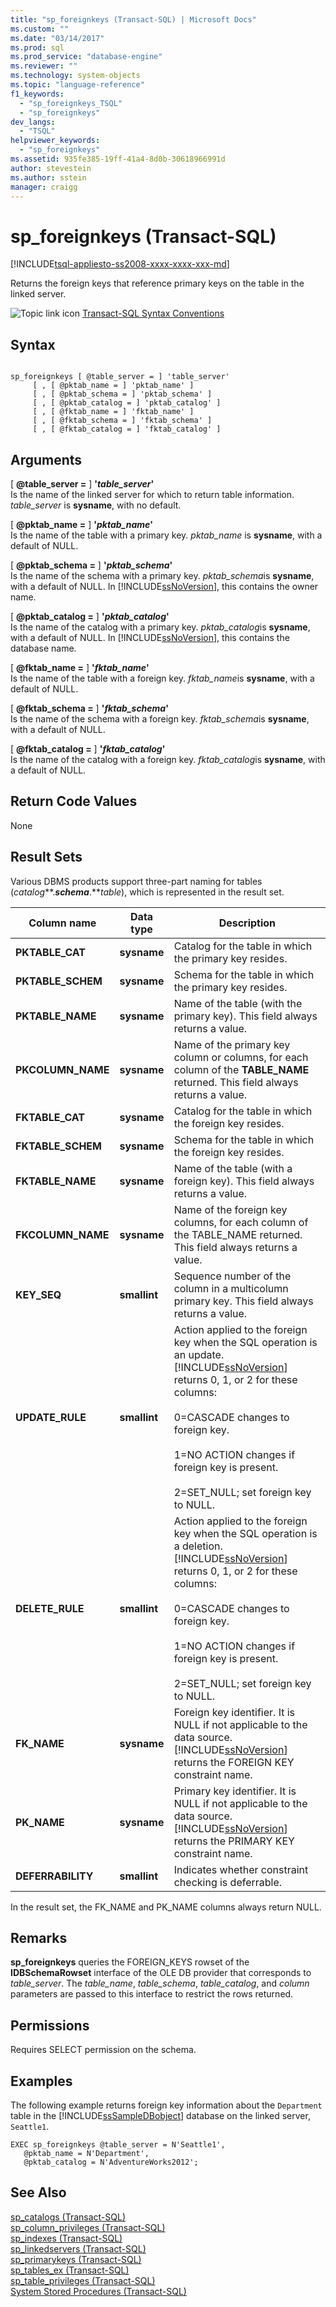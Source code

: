 ```yaml
---
title: "sp_foreignkeys (Transact-SQL) | Microsoft Docs"
ms.custom: ""
ms.date: "03/14/2017"
ms.prod: sql
ms.prod_service: "database-engine"
ms.reviewer: ""
ms.technology: system-objects
ms.topic: "language-reference"
f1_keywords: 
  - "sp_foreignkeys_TSQL"
  - "sp_foreignkeys"
dev_langs: 
  - "TSQL"
helpviewer_keywords: 
  - "sp_foreignkeys"
ms.assetid: 935fe385-19ff-41a4-8d0b-30618966991d
author: stevestein
ms.author: sstein
manager: craigg
---
```

# sp_foreignkeys (Transact-SQL)
[!INCLUDE[tsql-appliesto-ss2008-xxxx-xxxx-xxx-md](../../includes/tsql-appliesto-ss2008-xxxx-xxxx-xxx-md.md)]

  Returns the foreign keys that reference primary keys on the table in the linked server.  
  
 ![Topic link icon](../../database-engine/configure-windows/media/topic-link.gif "Topic link icon") [Transact-SQL Syntax Conventions](../../t-sql/language-elements/transact-sql-syntax-conventions-transact-sql.md)  
  
## Syntax  
  
```  
  
sp_foreignkeys [ @table_server = ] 'table_server'   
     [ , [ @pktab_name = ] 'pktab_name' ]   
     [ , [ @pktab_schema = ] 'pktab_schema' ]   
     [ , [ @pktab_catalog = ] 'pktab_catalog' ]   
     [ , [ @fktab_name = ] 'fktab_name' ]   
     [ , [ @fktab_schema = ] 'fktab_schema' ]   
     [ , [ @fktab_catalog = ] 'fktab_catalog' ]  
```  
  
## Arguments  
 [ **@table_server =** ] **'***table_server***'**  
 Is the name of the linked server for which to return table information. *table_server* is **sysname**, with no default.  
  
 [ **@pktab_name =** ] **'***pktab_name***'**  
 Is the name of the table with a primary key. *pktab_name* is **sysname**, with a default of NULL.  
  
 [ **@pktab_schema =** ] **'***pktab_schema***'**  
 Is the name of the schema with a primary key. *pktab_schema*is **sysname**, with a default of NULL. In [!INCLUDE[ssNoVersion](../../includes/ssnoversion-md.md)], this contains the owner name.  
  
 [ **@pktab_catalog =** ] **'***pktab_catalog***'**  
 Is the name of the catalog with a primary key. *pktab_catalog*is **sysname**, with a default of NULL. In [!INCLUDE[ssNoVersion](../../includes/ssnoversion-md.md)], this contains the database name.  
  
 [ **@fktab_name =** ] **'***fktab_name***'**  
 Is the name of the table with a foreign key. *fktab_name*is **sysname**, with a default of NULL.  
  
 [ **@fktab_schema =** ] **'***fktab_schema***'**  
 Is the name of the schema with a foreign key. *fktab_schema*is **sysname**, with a default of NULL.  
  
 [ **@fktab_catalog =** ] **'***fktab_catalog***'**  
 Is the name of the catalog with a foreign key. *fktab_catalog*is **sysname**, with a default of NULL.  
  
## Return Code Values  
 None  
  
## Result Sets  
 Various DBMS products support three-part naming for tables (*catalog***.***schema***.***table*), which is represented in the result set.  
  
|Column name|Data type|Description|  
|-----------------|---------------|-----------------|  
|**PKTABLE_CAT**|**sysname**|Catalog for the table in which the primary key resides.|  
|**PKTABLE_SCHEM**|**sysname**|Schema for the table in which the primary key resides.|  
|**PKTABLE_NAME**|**sysname**|Name of the table (with the primary key). This field always returns a value.|  
|**PKCOLUMN_NAME**|**sysname**|Name of the primary key column or columns, for each column of the **TABLE_NAME** returned. This field always returns a value.|  
|**FKTABLE_CAT**|**sysname**|Catalog for the table in which the foreign key resides.|  
|**FKTABLE_SCHEM**|**sysname**|Schema for the table in which the foreign key resides.|  
|**FKTABLE_NAME**|**sysname**|Name of the table (with a foreign key). This field always returns a value.|  
|**FKCOLUMN_NAME**|**sysname**|Name of the foreign key columns, for each column of the TABLE_NAME returned. This field always returns a value.|  
|**KEY_SEQ**|**smallint**|Sequence number of the column in a multicolumn primary key. This field always returns a value.|  
|**UPDATE_RULE**|**smallint**|Action applied to the foreign key when the SQL operation is an update. [!INCLUDE[ssNoVersion](../../includes/ssnoversion-md.md)] returns 0, 1, or 2 for these columns:<br /><br /> 0=CASCADE changes to foreign key.<br /><br /> 1=NO ACTION changes if foreign key is present.<br /><br /> 2=SET_NULL; set foreign key to NULL.|  
|**DELETE_RULE**|**smallint**|Action applied to the foreign key when the SQL operation is a deletion. [!INCLUDE[ssNoVersion](../../includes/ssnoversion-md.md)] returns 0, 1, or 2 for these columns:<br /><br /> 0=CASCADE changes to foreign key.<br /><br /> 1=NO ACTION changes if foreign key is present.<br /><br /> 2=SET_NULL; set foreign key to NULL.|  
|**FK_NAME**|**sysname**|Foreign key identifier. It is NULL if not applicable to the data source. [!INCLUDE[ssNoVersion](../../includes/ssnoversion-md.md)] returns the FOREIGN KEY constraint name.|  
|**PK_NAME**|**sysname**|Primary key identifier. It is NULL if not applicable to the data source. [!INCLUDE[ssNoVersion](../../includes/ssnoversion-md.md)] returns the PRIMARY KEY constraint name.|  
|**DEFERRABILITY**|**smallint**|Indicates whether constraint checking is deferrable.|  
  
 In the result set, the FK_NAME and PK_NAME columns always return NULL.  
  
## Remarks  
 **sp_foreignkeys** queries the FOREIGN_KEYS rowset of the **IDBSchemaRowset** interface of the OLE DB provider that corresponds to *table_server*. The *table_name*, *table_schema*, *table_catalog*, and *column* parameters are passed to this interface to restrict the rows returned.  
  
## Permissions  
 Requires SELECT permission on the schema.  
  
## Examples  
 The following example returns foreign key information about the `Department` table in the [!INCLUDE[ssSampleDBobject](../../includes/sssampledbobject-md.md)] database on the linked server, `Seattle1`.  
  
```  
EXEC sp_foreignkeys @table_server = N'Seattle1',   
   @pktab_name = N'Department',   
   @pktab_catalog = N'AdventureWorks2012';  
```  
  
## See Also  
 [sp_catalogs &#40;Transact-SQL&#41;](../../relational-databases/system-stored-procedures/sp-catalogs-transact-sql.md)   
 [sp_column_privileges &#40;Transact-SQL&#41;](../../relational-databases/system-stored-procedures/sp-column-privileges-transact-sql.md)   
 [sp_indexes &#40;Transact-SQL&#41;](../../relational-databases/system-stored-procedures/sp-indexes-transact-sql.md)   
 [sp_linkedservers &#40;Transact-SQL&#41;](../../relational-databases/system-stored-procedures/sp-linkedservers-transact-sql.md)   
 [sp_primarykeys &#40;Transact-SQL&#41;](../../relational-databases/system-stored-procedures/sp-primarykeys-transact-sql.md)   
 [sp_tables_ex &#40;Transact-SQL&#41;](../../relational-databases/system-stored-procedures/sp-tables-ex-transact-sql.md)   
 [sp_table_privileges &#40;Transact-SQL&#41;](../../relational-databases/system-stored-procedures/sp-table-privileges-transact-sql.md)   
 [System Stored Procedures &#40;Transact-SQL&#41;](../../relational-databases/system-stored-procedures/system-stored-procedures-transact-sql.md)  
  
  
